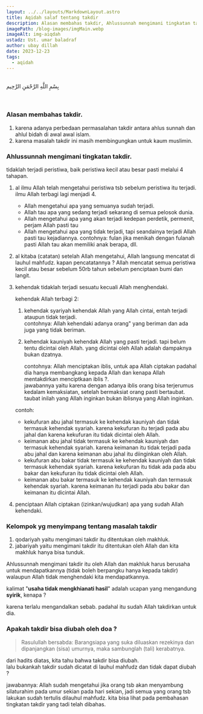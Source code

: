 ```yaml
---
layout: ../../layouts/MarkdownLayout.astro
title: Aqidah salaf tentang takdir
description: Alasan membahas takdir, Ahlussunnah mengimani tingkatan takdir, Kehendak Allah, Kelompok yg menyimpang tentang masalah takdir, Apakah takdir bisa diubah oleh doa
imagePath: /blog-images/imgMain.webp
imageAlt: img-aiqdah
ustadz: Ust. umar baladraf
author: ubay dillah
date: 2023-12-23
tags:
  - aqidah
---
```


<br>
<div class="font-arab-v1 font-bold text-4xl text-center"> بِسْمِ اللَّهِ الرَّحْمَنِ الرَّحِيم</div>
<br><br>

### Alasan membahas takdir.

1. karena adanya perbedaan permasalahan takdir antara ahlus sunnah dan ahlul bidah di awal awal islam.
2. karena masalah takdir ini masih membingungkan untuk kaum muslimin.

### Ahlussunnah mengimani tingkatan takdir.

tidaklah terjadi peristiwa, baik peristiwa kecil atau besar pasti melalui 4 tahapan.

1. al ilmu
   Allah telah mengetahui peristiwa tsb sebelum peristiwa itu terjadi. ilmu Allah terbagi lagi menjadi 4.
   - Allah mengetahui apa yang semuanya sudah terjadi.
   - Allah tau apa yang sedang terjadi sekarang di semua pelosok dunia.
   - Allah mengetahui apa yang akan terjadi kedepan perdetik, permenit, perjam Allah pasti tau
   - Allah mengetahui apa yang tidak terjadi, tapi seandainya terjadi Allah pasti tau kejadiannya. contohnya: fulan jika menikah dengan fulanah pasti Allah tau akan memiliki anak berapa, dll.
2. al kitaba (catatan)
   setelah Allah mengetahui, Allah langsung mencatat di lauhul mahfudz. kapan pencatatannya ? Allah mencatat semua peristiwa kecil atau besar sebelum 50rb tahun sebelum penciptaan bumi dan langit.
3. kehendak
   tidaklah terjadi sesuatu kecuali Allah menghendaki.

   kehendak Allah terbagi 2:

   1. kehendak syariyah
      kehendak Allah yang Allah cintai, entah terjadi ataupun tidak terjadi. <br>
      contohnya: Allah kehendaki adanya orang" yang beriman dan ada juga yang tidak beriman.
   2. kehendak kauniyah
      kehendak Allah yang pasti terjadi. tapi belum tentu dicintai oleh Allah. yang dicintai oleh Allah adalah dampaknya bukan dzatnya. <br>

      contohnya: Allah menciptakan iblis, untuk apa Allah ciptakan padahal dia hanya membangkang
      kepada Allah dan kenapa Allah mentakdirkan menciptkaan iblis ?. <br>
      jawabannya yaitu karena dengan adanya iblis orang bisa terjerumus kedalam
      kemaksiatan, setelah bermaksiat orang pasti bertaubat. taubat inilah yang Allah inginkan bukan iblisnya yang Allah inginkan.

   contoh: <br>

   - kekufuran abu jahal termasuk ke kehendak kauniyah dan tidak termasuk kehendak syariah. karena kekufuran itu terjadi pada abu jahal dan karena kekufuran itu tidak dicintai oleh Allah.
   - keimanan abu jahal tidak termasuk ke kehendak kauniyah dan termasuk kehendak syariah. karena keimanan itu tidak terjadi pada abu jahal dan karena keimanan abu jahal itu diinginkan oleh Allah.
   - kekufuran abu bakar tidak termasuk ke kehendak kauniyah dan tidak termasuk kehendak syariah. karena kekufuran itu tidak ada pada abu bakar dan kekufuran itu tidak dicintai oleh Allah.
   - keimanan abu bakar termasuk ke kehendak kauniyah dan termasuk kehendak syariah. karena keimanan itu terjadi pada abu bakar dan keimanan itu dicintai Allah.

4. penciptaan
   Allah ciptakan (izinkan/wujudkan) apa yang sudah Allah kehendaki.

### Kelompok yg menyimpang tentang masalah takdir

1. qodariyah yaitu mengimani takdir itu ditentukan oleh makhluk.
2. jabariyah yaitu mengimani takdir itu ditentukan oleh Allah dan kita makhluk hanya bisa tunduk.

Ahlussunnah mengimani takdir itu oleh Allah dan makhluk harus berusaha untuk mendapatkannya (tidak boleh berpangku hanya kepada takdir) walaupun Allah tidak menghendaki kita mendapatkannya. <br>

kalimat "**usaha tidak mengkhianati hasil**" adalah ucapan yang mengandung **syirik**, kenapa ?

karena terlalu mengandalkan sebab. padahal itu sudah Allah takdirkan untuk dia.

### Apakah takdir bisa diubah oleh doa ?

> Rasulullah bersabda: Barangsiapa yang suka diluaskan rezekinya dan dipanjangkan (sisa) umurnya, maka sambunglah (tali) kerabatnya.

dari hadits diatas, kita tahu bahwa takdir bisa diubah.<br>
lalu bukankah takdir sudah dicatat di lauhul mahfudz dan tidak dapat diubah ?

jawabannya:
Allah sudah mengetahui jika orang tsb akan menyambung silaturahim pada umur sekian pada hari sekian, jadi semua yang orang tsb lakukan sudah tertulis dilauhul mahfudz. kita bisa lihat pada pembahasan tingkatan takdir yang tadi telah dibahas.
